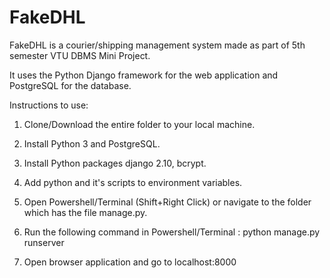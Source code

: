 # FakeDHL
FakeDHL is a courier/shipping management system made as part of 5th semester VTU DBMS Mini Project.

It uses the Python Django framework for the web application and PostgreSQL for the database.

Instructions to use:

1. Clone/Download the entire folder to your local machine.

2. Install Python 3 and PostgreSQL.

3. Install Python packages django 2.10, bcrypt.

4. Add python and it's scripts to environment variables.

5. Open Powershell/Terminal (Shift+Right Click) or navigate to the folder which has the file manage.py.

6. Run the following command in Powershell/Terminal : python manage.py runserver

7. Open browser application and go to localhost:8000
